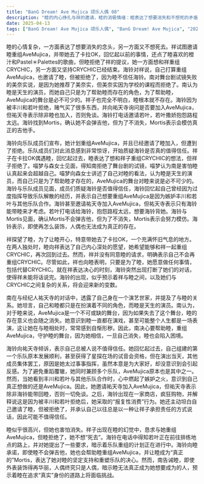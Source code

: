 ```yaml
---
title: "BanG Dream! Ave Mujica 颂乐人偶 08"
description: "睦的内心挣扎与祥的邀请，睦的消极情绪：睦表达了想要消失和不想死的矛盾情感，以及对与祥重组Ave Mujica的抗拒。睦的内心挣扎与祥的邀请，祥的提议：祥试图邀请睦重组Ave Mujica，但遭到了睦的拒绝。海铃重组Ave Mujica的计划，海铃的决心：海铃向乐队成员宣布她打算重组Ave Mujica，并已邀请睦但被拒绝。海铃重组Ave Mujica的计划，乐队成员的反应：乐队成员对海铃的计划表示惊讶，并质疑她是否值得信任。祥与睦的互动，探望睦：祥探望睦，并带她去了一个怀旧的卡拉OK。祥与睦的互动，睦的请求：睦表达了想和祥重组CRYCHIC的愿望，但遭到了祥的拒绝。祥与睦的互动，祥的决心：祥表示她会为了睦做任何事，包括代替CRYCHIC，但被海铃打断。南的家庭背景揭示，南的演艺家庭：南与经纪人谈论工作，并透露了她的家庭背景，以及她与睦的关系。南的家庭背景揭示，南对睦的看法：南认为睦是一个天生的演员，而她自己只是在扮演一个角色，并表示睦需要Ave Mujica这个舞台。海铃的过去与决心，海铃的倾诉：海铃向祐天寺倾诉自己不被信任的烦恼，并回忆了她过去乐队被成员集体背叛的经历。海铃的过去与决心，海铃的真实想法：海铃坦承她想重组Ave Mujica是因为嫉妒丰川和若叶与其他乐队合作，并邀请祐天寺加入，但祐天寺表示除非她能带回睦，否则免谈。海铃的过去与决心，海铃的购物：海铃在商店大量购物，并解释说这是因为被丰川和若叶拒绝后的“报复性消费”。Ave Mujica的未来，若叶的现状：海铃打电话给若叶，得知她正在前往排练地点的路上，并对若叶提出了一些要求。Ave Mujica的未来，海铃对睦的承诺：海铃向睦承诺，即使睦不会弹吉他，她也会帮助睦重组Ave Mujica，并让睦成为“真正的”Mortis。Ave Mujica的未来，南的忠告：南告诫睦，即使外表装饰得再华丽，人偶终究只是人偶，暗示睦无法真正成为她想要成为的人。"
date: 2025-04-13
tags: ["BanG Dream! Ave Mujica 颂乐人偶", "BanG Dream! Ave Mujica", "202501"]
---
```


睦的心情复杂，一方面表达了想要消失的念头，另一方面又不想死去。祥试图邀请睦重组AveMujica，并带她去了卡拉OK，回忆起以前的事情，还点了睦喜欢的橙汁和Pastel＊Palettes的歌曲，但睦拒绝了祥的提议，她一方面想和祥重组CRYCHIC，另一方面又坚持CRYCHIC已经结束。海铃对祥说，自己打算重组AveMujica，也邀请了睦，但被拒绝了，因为睦不信任海铃。南对舞台剧试镜失败的美奈实说，是因为她推荐了美奈实，但美奈实因为学校的课程而拒绝了。南认为睦是天生的演员，而她自己只是为了帮助睦而存在的角色，为了帮助睦，AveMujica的舞台是必不可少的。祥子也完全不明白，睦根本就不存在。海铃因为被丰川和若叶拒绝，赌气买了很多东西，并向祐天寺询问是否要加入AveMujica，但祐天寺表示除非睦也加入，否则免谈。海铃打电话邀请若叶，若叶撒娇抱怨路程太远。海铃找到Mortis，确认她不会弹吉他，但为了不消失，Mortis表示会模仿真正的吉他手。

海铃向乐队成员们宣布，她计划重组AveMujica，并且已经邀请了睦加入，但遭到了拒绝。乐队成员们对此消息感到非常惊讶，开始质疑海铃是否真的值得信任。祥子在卡拉OK偶遇睦，回忆起过去，睦表达了想和祥子重组CRYCHIC的想法，但祥子拒绝了。喵梦与森女士见面，得知南拒绝了舞台剧的试镜，喵梦认为南是害怕睦认真起来会超越自己。喵梦向森女士讲述了自己对睦的看法，认为睦是天生的演员，而自己只是为了帮助睦才存在的，AveMujica的舞台对睦来说是必不可少的。海铃与乐队成员见面，成员们质疑海铃是否值得信任，海铃回忆起自己曾经因为过度指挥导致乐队解散的经历，并表示自己想要重组AveMujica是因为嫉妒丰川和若叶与其他乐队合作。海铃甚至邀请祐天寺加入AveMujica，但祐天寺表示只有海铃能带睦来才考虑。若叶打电话给海铃，抱怨路程太远，想要海铃背她。海铃与Mortis见面，确认Mortis不会弹吉他，但为了不消失，Mortis表示会努力模仿。海铃表示，即使再怎么装饰，人偶也无法成为真正的存在。

祥探望了睦，为了让睦开心，特意带她去了卡拉OK，一个充满怀旧气息的地方。在两人独处时，睦向祥表达了自己内心深处的愿望，她希望能够和祥一起重组CRYCHIC，再次回到过去。然而，祥并没有同意睦的请求，明确表示自己不会再重组CRYCHIC。尽管如此，祥也向睦表明，只要是为了睦，她愿意做任何事情，包括代替CRYCHIC。就在祥表达决心的时刻，海铃突然出现打断了她们的对话，使得祥未能将话说完。海铃的出现，似乎预示着祥与睦之间，以及她们与CRYCHIC之间复杂的关系，将会迎来新的变数。

南在与经纪人祐天寺的对话中，透露了自己身在一个演艺世家，并提及了与睦的关系。她坦言，自己和睦都只是在扮演着不同的角色，而睦是天生的演员。南认为，对于睦来说，AveMujica是一个不可或缺的舞台，因为如果失去了这个舞台，睦的存在意义也会随之消失。她意识到睦一直都在演戏，甚至可能整个人生都是一场表演，这让她在与睦相处时，常常感到自惭形秽。因此，南决心要帮助睦，重组AveMujica，守护睦的舞台，因为她相信，一旦自己消失，睦也会陷入困境。

海铃向祐天寺倾诉，表示自己总被人说不值得信任。她回忆起过去，自己组建的第一个乐队原本发展顺利，甚至获得了星探在场的试音会资格，但在演出当天，其他成员集体罢工，原因是她太过事事指挥，虽然本意是为大家好，却没意识到会引起反感。为了避免重蹈覆辙，她同时兼顾多个乐队，AveMujica原本也是其中之一。然而，当她看到丰川和若叶与其他乐队合作时，心中燃起了嫉妒之火，意识到自己真正想做的还是AveMujica。因此，她邀请祐天寺加入AveMujica，但祐天寺表示除非海铃能带回睦，否则一切免谈。之后，海铃出现在一家商店，疯狂购物，并解释说这是因为被丰川和若叶拒绝后，她采取的“报复性消费”行为。她还主动坦白自己邀请了睦，但被拒绝了，并承认自己以往总是以一种让祥子承担责任的方式说话，因此可能不值得信任。

睦似乎很高兴，但她也害怕消失。祥子出现在睦的幻觉中，恳求与她重组AveMujica，但睦拒绝了，她不想“死去”。海铃在电话中得知若叶正在前往排练地点的路上，并对她提出了一些要求，暗示着乐队重组的计划正在进行中。海铃向睦承诺，即使睦不会弹吉他，她也会帮助睦重组AveMujica，并让睦成为“真正的”Mortis，表达了她对睦的坚定支持和重塑乐队的决心。然而，南告诫睦，即使外表装饰得再华丽，人偶终究只是人偶，暗示睦无法真正成为她想要成为的人，预示着睦在追求“真实”身份的道路上将面临挑战。